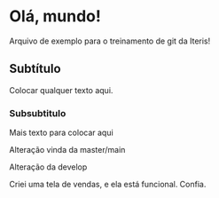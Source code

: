 # Olá, mundo!

Arquivo de exemplo para o treinamento de git da Iteris!

## Subtítulo

Colocar qualquer texto aqui.

### Subsubtitulo

Mais texto para colocar aqui

Alteração vinda da master/main

Alteração da develop

Criei uma tela de vendas, e ela está funcional. Confia.